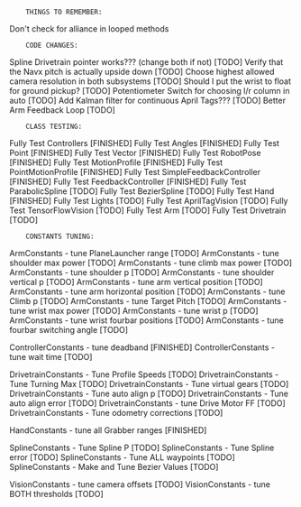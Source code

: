         THINGS TO REMEMBER:
Don't check for alliance in looped methods

        CODE CHANGES:
Spline Drivetrain pointer works??? (change both if not)         [TODO]
Verify that the Navx pitch is actually upside down              [TODO]
Choose highest allowed camera resolution in both subsystems     [TODO]
Should I put the wrist to float for ground pickup?              [TODO]
Potentiometer Switch for choosing l/r column in auto            [TODO]
Add Kalman filter for continuous April Tags???                  [TODO]
Better Arm Feedback Loop                                        [TODO]

        CLASS TESTING:
Fully Test Controllers                  [FINISHED]
Fully Test Angles                       [FINISHED]
Fully Test Point                        [FINISHED]
Fully Test Vector                       [FINISHED]
Fully Test RobotPose                    [FINISHED]
Fully Test MotionProfile                [FINISHED]
Fully Test PointMotionProfile           [FINISHED]
Fully Test SimpleFeedbackController     [FINISHED]
Fully Test FeedbackController           [FINISHED]
Fully Test ParabolicSpline              [TODO]
Fully Test BezierSpline                 [TODO]
Fully Test Hand                         [FINISHED]
Fully Test Lights                       [TODO]
Fully Test AprilTagVision               [TODO]
Fully Test TensorFlowVision             [TODO]
Fully Test Arm                          [TODO]
Fully Test Drivetrain                   [TODO]

        CONSTANTS TUNING:
ArmConstants - tune PlaneLauncher range         [TODO]
ArmConstants - tune shoulder max power          [TODO]
ArmConstants - tune climb max power             [TODO]
ArmConstants - tune shoulder p                  [TODO]
ArmConstants - tune shoulder vertical p         [TODO]
ArmConstants - tune arm vertical position       [TODO]
ArmConstants - tune arm horizontal position     [TODO]
ArmConstants - tune Climb p                     [TODO]
ArmConstants - tune Target Pitch                [TODO]
ArmConstants - tune wrist max power             [TODO]
ArmConstants - tune wrist p                     [TODO]
ArmConstants - tune wrist fourbar positions     [TODO]
ArmConstants - tune fourbar switching angle     [TODO]

ControllerConstants - tune deadband             [FINISHED]
ControllerConstants - tune wait time            [TODO]

DrivetrainConstants - Tune Profile Speeds       [TODO]
DrivetrainConstants - Tune Turning Max          [TODO]
DrivetrainConstants - Tune virtual gears        [TODO]
DrivetrainConstants - Tune auto align p         [TODO]
DrivetrainConstants - Tune auto align error     [TODO]
DrivetrainConstants - tune Drive Motor FF       [TODO]
DrivetrainConstants - Tune odometry corrections [TODO]

HandConstants - tune all Grabber ranges         [FINISHED]

SplineConstants - Tune Spline P                 [TODO]
SplineConstants - Tune Spline error             [TODO]
SplineConstants - Tune ALL waypoints            [TODO]
SplineConstants - Make and Tune Bezier Values   [TODO]

VisionConstants - tune camera offsets           [TODO]
VisionConstants - tune BOTH thresholds          [TODO]